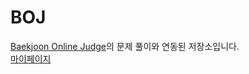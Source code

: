 # BOJ
[Baekjoon Online Judge](https://www.acmicpc.net/)의 문제 풀이와 연동된 저장소입니다.  
[마이페이지](https://www.acmicpc.net/user/jpui9635)
